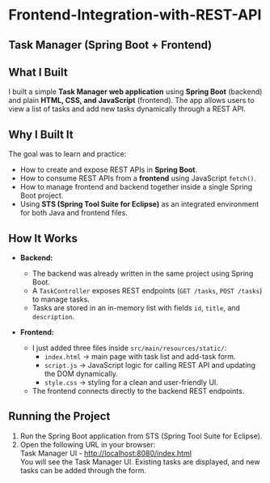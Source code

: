# Frontend-Integration-with-REST-API 
## Task Manager (Spring Boot + Frontend)

## What I Built
I built a simple **Task Manager web application** using **Spring Boot** (backend) and plain **HTML, CSS, and JavaScript** (frontend). The app allows users to view a list of tasks and add new tasks dynamically through a REST API.

## Why I Built It
The goal was to learn and practice:
- How to create and expose REST APIs in **Spring Boot**.
- How to consume REST APIs from a **frontend** using JavaScript `fetch()`.
- How to manage frontend and backend together inside a single Spring Boot project.
- Using **STS (Spring Tool Suite for Eclipse)** as an integrated environment for both Java and frontend files.

## How It Works
- **Backend:**  
  - The backend was already written in the same project using Spring Boot.  
  - A `TaskController` exposes REST endpoints (`GET /tasks`, `POST /tasks`) to manage tasks.  
  - Tasks are stored in an in-memory list with fields `id`, `title`, and `description`.  

- **Frontend:**  
  - I just added three files inside `src/main/resources/static/`:  
    - `index.html` → main page with task list and add-task form.  
    - `script.js` → JavaScript logic for calling REST API and updating the DOM dynamically.  
    - `style.css` → styling for a clean and user-friendly UI.  
  - The frontend connects directly to the backend REST endpoints.  

## Running the Project
1. Run the Spring Boot application from STS (Spring Tool Suite for Eclipse).  
2. Open the following URL in your browser:  
     Task Manager UI - [http://localhost:8080/index.html](http://localhost:8080/index.html)  
You will see the Task Manager UI. Existing tasks are displayed, and new tasks can be added through the form.
